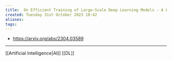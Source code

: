 ```yaml
---
title:  On Efficient Training of Large-Scale Deep Learning Models - A Literature Review
created: Tuesday 31st October 2023 10:42
aliases: 
tags: 
---
```

- https://arxiv.org/abs/2304.03589

---
[[Artificial Intelligence|AI]]
[[DL]]